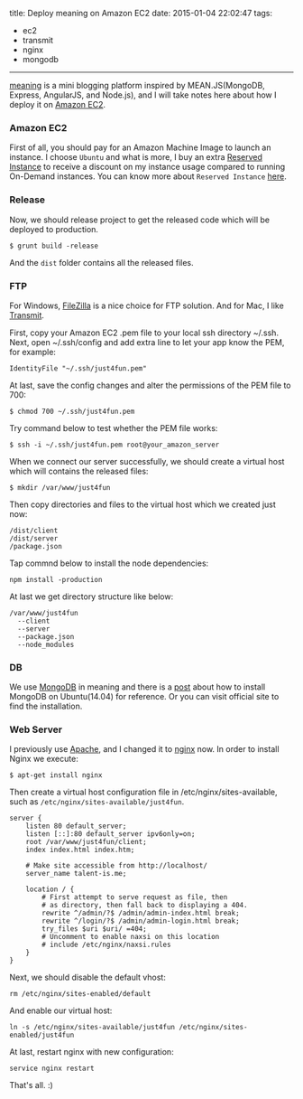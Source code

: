 title: Deploy meaning on Amazon EC2
date: 2015-01-04 22:02:47
tags: 
- ec2
- transmit
- nginx
- mongodb

---

[meaning](https://github.com/just4fun/meaning) is a mini blogging platform inspired by MEAN.JS(MongoDB, Express, AngularJS, and Node.js), and I will take notes here about how I deploy it on [Amazon EC2](http://aws.amazon.com/ec2/).

<!-- more -->

### Amazon EC2

First of all, you should pay for an Amazon Machine Image to launch an instance.
I choose `Ubuntu` and what is more, I buy an extra [Reserved Instance](http://aws.amazon.com/ec2/purchasing-options/reserved-instances/) to receive a discount on my instance usage compared to running On-Demand instances.
You can know more about `Reserved Instance` [here](http://blog.cloudability.com/4-things-youre-getting-wrong-aws-reserved-instance-application/).

### Release

Now, we should release project to get the released code which will be deployed to production.
```
$ grunt build -release
```
And the `dist` folder contains all the released files.

### FTP

For Windows, [FileZilla](https://filezilla-project.org/) is a nice choice for FTP solution.
And for Mac, I like [Transmit](http://panic.com/transmit/).

First, copy your Amazon EC2 .pem file to your local ssh directory ~/.ssh.
Next, open ~/.ssh/config and add extra line to let your app know the PEM, for example:
```
IdentityFile "~/.ssh/just4fun.pem"
```
At last, save the config changes and alter the permissions of the PEM file to 700:
```
$ chmod 700 ~/.ssh/just4fun.pem
```
Try command below to test whether the PEM file works:
```
$ ssh -i ~/.ssh/just4fun.pem root@your_amazon_server
```

When we connect our server successfully, we should create a virtual host which will contains the released files:
```
$ mkdir /var/www/just4fun
```
Then copy directories and files to the virtual host which we created just now:
```
/dist/client
/dist/server
/package.json
```
Tap commnd below to install the node dependencies:
```
npm install -production
```
At last we get directory structure like below:
```
/var/www/just4fun
  --client
  --server
  --package.json
  --node_modules
```

### DB

We use [MongoDB](http://www.mongodb.org/) in meaning and there is a [post](http://www.mongodbspain.com/en/2014/08/30/install-mongodb-on-ubuntu-14-04/) about how to install MongoDB on Ubuntu(14.04) for reference. Or you can visit official site to find the installation.

### Web Server

I previously use [Apache](http://httpd.apache.org/), and I changed it to [nginx](http://wiki.nginx.org/Main) now.
In order to install Nginx we execute:
```
$ apt-get install nginx
```
Then create a virtual host configuration file in /etc/nginx/sites-available, such as `/etc/nginx/sites-available/just4fun`.
```
server {
	listen 80 default_server;
	listen [::]:80 default_server ipv6only=on;
	root /var/www/just4fun/client;
	index index.html index.htm;

	# Make site accessible from http://localhost/
	server_name talent-is.me;

	location / {
		# First attempt to serve request as file, then
		# as directory, then fall back to displaying a 404.
		rewrite ^/admin/?$ /admin/admin-index.html break;
		rewrite ^/login/?$ /admin/admin-login.html break;
		try_files $uri $uri/ =404;
		# Uncomment to enable naxsi on this location
		# include /etc/nginx/naxsi.rules
	}
}
```
Next, we should disable the default vhost:
```
rm /etc/nginx/sites-enabled/default
```
And enable our virtual host:
```
ln -s /etc/nginx/sites-available/just4fun /etc/nginx/sites-enabled/just4fun
```
At last, restart nginx with new configuration:
```
service nginx restart
```

That's all. :)